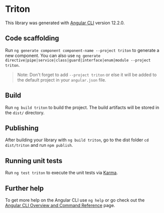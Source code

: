 # Triton

This library was generated with [Angular CLI](https://github.com/angular/angular-cli) version 12.2.0.

## Code scaffolding

Run `ng generate component component-name --project triton` to generate a new component. You can also use `ng generate directive|pipe|service|class|guard|interface|enum|module --project triton`.
> Note: Don't forget to add `--project triton` or else it will be added to the default project in your `angular.json` file. 

## Build

Run `ng build triton` to build the project. The build artifacts will be stored in the `dist/` directory.

## Publishing

After building your library with `ng build triton`, go to the dist folder `cd dist/triton` and run `npm publish`.

## Running unit tests

Run `ng test triton` to execute the unit tests via [Karma](https://karma-runner.github.io).

## Further help

To get more help on the Angular CLI use `ng help` or go check out the [Angular CLI Overview and Command Reference](https://angular.io/cli) page.
